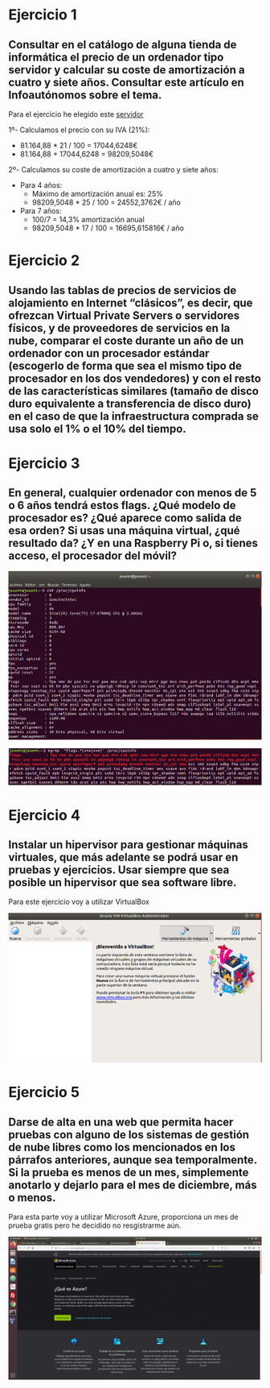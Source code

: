 # Ejercicio 1
## Consultar en el catálogo de alguna tienda de informática el precio de un ordenador tipo servidor y calcular su coste de amortización a cuatro y siete años. Consultar este artículo en Infoautónomos sobre el tema.

Para el ejercicio he elegido este [servidor](https://www.dell.com/es-es/work/shop/cty/pdp/spd/poweredge-r940xa/emea_r940xa_vi_vp)

1º- Calculamos el precio con su IVA (21%):
 - 81.164,88 * 21 / 100 = 17044,6248€
 - 81.164,88 + 17044,6248 = 98209,5048€

2º- Calculamos su coste de amortización a cuatro y siete años:
- Para 4 años:
   - Máximo de amortización anual es: 25%
   - 98209,5048 * 25 / 100 = 24552,3762€ / año
- Para 7 años:
   - 100/7 = 14,3% amortización anual
   - 98209,5048 * 17 / 100 = 16695,615816€ / año
    
# Ejercicio 2
## Usando las tablas de precios de servicios de alojamiento en Internet “clásicos”, es decir, que ofrezcan Virtual Private Servers o servidores físicos, y de proveedores de servicios en la nube, comparar el coste durante un año de un ordenador con un procesador estándar (escogerlo de forma que sea el mismo tipo de procesador en los dos vendedores) y con el resto de las características similares (tamaño de disco duro equivalente a transferencia de disco duro) en el caso de que la infraestructura comprada se usa solo el 1% o el 10% del tiempo.

# Ejercicio 3
## En general, cualquier ordenador con menos de 5 o 6 años tendrá estos flags. ¿Qué modelo de procesador es? ¿Qué aparece como salida de esa orden? Si usas una máquina virtual, ¿qué resultado da? ¿Y en una Raspberry Pi o, si tienes acceso, el procesador del móvil?

![Error mostrar imagen](https://github.com/josemip98/EjerciciosIV/blob/master/Tema%201/Images/cpuinfo.png)

![Error mostrar imagen](https://github.com/josemip98/EjerciciosIV/blob/master/Tema%201/Images/flags.png)

# Ejercicio 4
## Instalar un hipervisor para gestionar máquinas virtuales, que más adelante se podrá usar en pruebas y ejercicios. Usar siempre que sea posible un hipervisor que sea software libre.

Para este ejercicio voy a utilizar VirtualBox

![Error mostrar imagen](https://github.com/josemip98/EjerciciosIV/blob/master/Tema%201/Images/VirtualBox.png)

# Ejercicio 5
## Darse de alta en una web que permita hacer pruebas con alguno de los sistemas de gestión de nube libres como los mencionados en los párrafos anteriores, aunque sea temporalmente. Si la prueba es menos de un mes, simplemente anotarlo y dejarlo para el mes de diciembre, más o menos.

Para esta parte voy a utilizar Microsoft Azure, proporciona un mes de prueba gratis pero he decidido no resgistrarme aún.

![Error mostrar imagen](https://github.com/josemip98/EjerciciosIV/blob/master/Tema%201/Images/azure.png)
